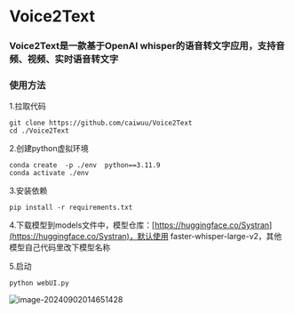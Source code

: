 # Voice2Text
### Voice2Text是一款基于OpenAI whisper的语音转文字应用，支持音频、视频、实时语音转文字

### 使用方法

1.拉取代码

```
git clone https://github.com/caiwuu/Voice2Text
cd ./Voice2Text
```

2.创建python虚拟环境

```
conda create  -p ./env  python==3.11.9
conda activate ./env
```

3.安装依赖

```
pip install -r requirements.txt
```

4.下载模型到models文件中，模型仓库：[https://huggingface.co/Systran](https://huggingface.co/Systran)，默认使用 faster-whisper-large-v2，其他模型自己代码里改下模型名称

5.启动

```
python webUI.py
```

![image-20240902014651428](https://cdn.jsdelivr.net/gh/caiwuu/image/202409020146577.png)
